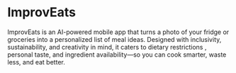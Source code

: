 # ImprovEats
ImprovEats is an AI-powered mobile app that turns a photo of your fridge or groceries into a personalized list of meal ideas. Designed with inclusivity, sustainability, and creativity in mind, it caters to dietary restrictions , personal taste, and ingredient availability—so you can cook smarter, waste less, and eat better.
